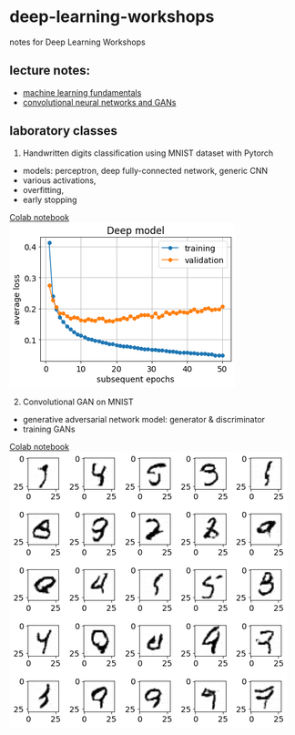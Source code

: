 # deep-learning-workshops
notes for Deep Learning Workshops

## lecture notes:
- [machine learning fundamentals](ML_fundamentals.pdf)
- [convolutional neural networks and GANs](CNNs_and_GANs.pdf)

## laboratory classes
1. Handwritten digits classification using MNIST dataset with Pytorch
- models: perceptron, deep fully-connected network, generic CNN
- various activations,
- overfitting,
- early stopping

[Colab notebook](mnist_in_3_flavours.ipynb)
![overfitted model](Deep.png)

2. Convolutional GAN on MNIST
- generative adversarial network model: generator & discriminator 
- training GANs

[Colab notebook](GAN_on_MNIST.ipynb)
![example results for GAN model](generated_mnist.png)
